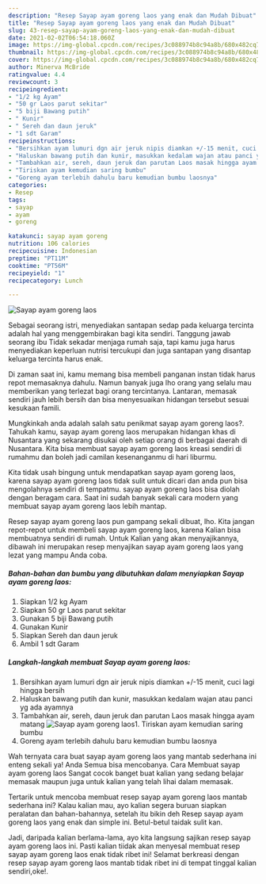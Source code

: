 ```yaml
---
description: "Resep Sayap ayam goreng laos yang enak dan Mudah Dibuat"
title: "Resep Sayap ayam goreng laos yang enak dan Mudah Dibuat"
slug: 43-resep-sayap-ayam-goreng-laos-yang-enak-dan-mudah-dibuat
date: 2021-02-02T06:54:18.060Z
image: https://img-global.cpcdn.com/recipes/3c088974b8c94a8b/680x482cq70/sayap-ayam-goreng-laos-foto-resep-utama.jpg
thumbnail: https://img-global.cpcdn.com/recipes/3c088974b8c94a8b/680x482cq70/sayap-ayam-goreng-laos-foto-resep-utama.jpg
cover: https://img-global.cpcdn.com/recipes/3c088974b8c94a8b/680x482cq70/sayap-ayam-goreng-laos-foto-resep-utama.jpg
author: Minerva McBride
ratingvalue: 4.4
reviewcount: 3
recipeingredient:
- "1/2 kg Ayam"
- "50 gr Laos parut sekitar"
- "5 biji Bawang putih"
- " Kunir"
- " Sereh dan daun jeruk"
- "1 sdt Garam"
recipeinstructions:
- "Bersihkan ayam lumuri dgn air jeruk nipis diamkan +/-15 menit, cuci lagi hingga bersih"
- "Haluskan bawang putih dan kunir, masukkan kedalam wajan atau panci yg ada ayamnya"
- "Tambahkan air, sereh, daun jeruk dan parutan Laos masak hingga ayam matang"
- "Tiriskan ayam kemudian saring bumbu"
- "Goreng ayam terlebih dahulu baru kemudian bumbu laosnya"
categories:
- Resep
tags:
- sayap
- ayam
- goreng

katakunci: sayap ayam goreng 
nutrition: 106 calories
recipecuisine: Indonesian
preptime: "PT11M"
cooktime: "PT56M"
recipeyield: "1"
recipecategory: Lunch

---
```



![Sayap ayam goreng laos](https://img-global.cpcdn.com/recipes/3c088974b8c94a8b/680x482cq70/sayap-ayam-goreng-laos-foto-resep-utama.jpg)

Sebagai seorang istri, menyediakan santapan sedap pada keluarga tercinta adalah hal yang menggembirakan bagi kita sendiri. Tanggung jawab seorang ibu Tidak sekadar menjaga rumah saja, tapi kamu juga harus menyediakan keperluan nutrisi tercukupi dan juga santapan yang disantap keluarga tercinta harus enak.

Di zaman  saat ini, kamu memang bisa membeli panganan instan tidak harus repot memasaknya dahulu. Namun banyak juga lho orang yang selalu mau memberikan yang terlezat bagi orang tercintanya. Lantaran, memasak sendiri jauh lebih bersih dan bisa menyesuaikan hidangan tersebut sesuai kesukaan famili. 



Mungkinkah anda adalah salah satu penikmat sayap ayam goreng laos?. Tahukah kamu, sayap ayam goreng laos merupakan hidangan khas di Nusantara yang sekarang disukai oleh setiap orang di berbagai daerah di Nusantara. Kita bisa membuat sayap ayam goreng laos kreasi sendiri di rumahmu dan boleh jadi camilan kesenanganmu di hari liburmu.

Kita tidak usah bingung untuk mendapatkan sayap ayam goreng laos, karena sayap ayam goreng laos tidak sulit untuk dicari dan anda pun bisa mengolahnya sendiri di tempatmu. sayap ayam goreng laos bisa diolah dengan beragam cara. Saat ini sudah banyak sekali cara modern yang membuat sayap ayam goreng laos lebih mantap.

Resep sayap ayam goreng laos pun gampang sekali dibuat, lho. Kita jangan repot-repot untuk membeli sayap ayam goreng laos, karena Kalian bisa membuatnya sendiri di rumah. Untuk Kalian yang akan menyajikannya, dibawah ini merupakan resep menyajikan sayap ayam goreng laos yang lezat yang mampu Anda coba.

<!--inarticleads1-->

##### Bahan-bahan dan bumbu yang dibutuhkan dalam menyiapkan Sayap ayam goreng laos:

1. Siapkan 1/2 kg Ayam
1. Siapkan 50 gr Laos parut sekitar
1. Gunakan 5 biji Bawang putih
1. Gunakan  Kunir
1. Siapkan  Sereh dan daun jeruk
1. Ambil 1 sdt Garam




<!--inarticleads2-->

##### Langkah-langkah membuat Sayap ayam goreng laos:

1. Bersihkan ayam lumuri dgn air jeruk nipis diamkan +/-15 menit, cuci lagi hingga bersih
1. Haluskan bawang putih dan kunir, masukkan kedalam wajan atau panci yg ada ayamnya
1. Tambahkan air, sereh, daun jeruk dan parutan Laos masak hingga ayam matang
<img src="https://img-global.cpcdn.com/steps/03514dc17be424d9/160x128cq70/sayap-ayam-goreng-laos-langkah-memasak-3-foto.jpg" alt="Sayap ayam goreng laos">1. Tiriskan ayam kemudian saring bumbu
1. Goreng ayam terlebih dahulu baru kemudian bumbu laosnya




Wah ternyata cara buat sayap ayam goreng laos yang mantab sederhana ini enteng sekali ya! Anda Semua bisa mencobanya. Cara Membuat sayap ayam goreng laos Sangat cocok banget buat kalian yang sedang belajar memasak maupun juga untuk kalian yang telah lihai dalam memasak.

Tertarik untuk mencoba membuat resep sayap ayam goreng laos mantab sederhana ini? Kalau kalian mau, ayo kalian segera buruan siapkan peralatan dan bahan-bahannya, setelah itu bikin deh Resep sayap ayam goreng laos yang enak dan simple ini. Betul-betul taidak sulit kan. 

Jadi, daripada kalian berlama-lama, ayo kita langsung sajikan resep sayap ayam goreng laos ini. Pasti kalian tiidak akan menyesal membuat resep sayap ayam goreng laos enak tidak ribet ini! Selamat berkreasi dengan resep sayap ayam goreng laos mantab tidak ribet ini di tempat tinggal kalian sendiri,oke!.

